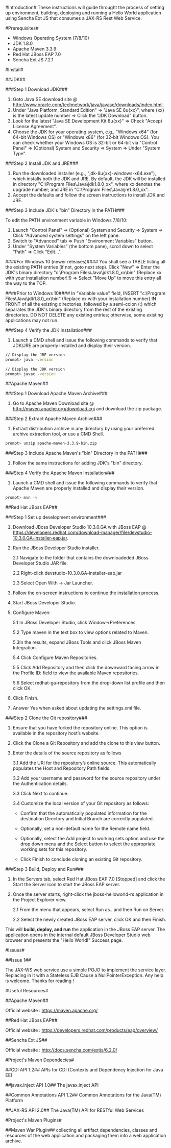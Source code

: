 #Introduction#
These instructions will guide throught the process of setting up environment, building, deploying and running a Hello World application using Sencha Ext JS that consumes a JAX-RS Rest Web Service.

#Prerequisites#
- Windows Operating System (7/8/10)
- JDK 1.8.0
- Apache Maven 3.3.9
- Red Hat JBoss EAP 7.0
- Sencha Ext JS 7.2.1

#Install#

##JDK##

###Step 1 Download JDK###

1. Goto Java SE download site @ http://www.oracle.com/technetwork/java/javase/downloads/index.html.
2.  Under "Java Platform, Standard Edition" ⇒ "Java SE 8u{xx}", where {xx} is the latest update number ⇒ Click the "JDK Download" button.
3. Look for the latest "Java SE Development Kit 8u{xx}" ⇒ Check "Accept License Agreement".
4. Choose the JDK for your operating system, e.g., "Windows x64" (for 64-bit Windows OS) or "Windows x86" (for 32-bit Windows OS). You can check whether your Windows OS is 32-bit or 64-bit via "Control Panel" ⇒ (Optional) System and Security ⇒ System ⇒ Under "System Type".

###Step 2 Install JDK and JRE###

1. Run the downloaded installer (e.g., "jdk-8u{xx}-windows-x64.exe"), which installs both the JDK and JRE. By default, the JDK will be installed in directory "C:\Program Files\Java\jdk1.8.0_xx", where xx denotes the upgrade number; and JRE in "C:\Program Files\Java\jre1.8.0_xx".
2. Accept the defaults and follow the screen instructions to install JDK and JRE.

###Step 3 Include JDK's "bin" Directory in the PATH###

To edit the PATH environment variable in Windows 7/8/10:

1. Launch "Control Panel" ⇒ (Optional) System and Security ⇒ System ⇒ Click "Advanced system settings" on the left pane.
2. Switch to "Advanced" tab ⇒ Push "Environment Variables" button.
3. Under "System Variables" (the bottom pane), scroll down to select "Path" ⇒ Click "Edit...".

####For Windows 10 (newer releases)####
You shall see a TABLE listing all the existing PATH entries (if not, goto next step). Click "New" ⇒ Enter the JDK's binary directory "c:\Program Files\Java\jdk1.8.0_xx\bin" (Replace xx with your installation number!!!) ⇒ Select "Move Up" to move this entry all the way to the TOP.
    
####Prior to Windows 10####
In "Variable value" field, INSERT "c:\Program Files\Java\jdk1.8.0_xx\bin" (Replace xx with your installation number) IN FRONT of all the existing directories, followed by a semi-colon (;) which separates the JDK's binary directory from the rest of the existing directories. DO NOT DELETE any existing entries; otherwise, some existing applications may not run. 
    
###Step 4 Verify the JDK Installation###

1. Launch a CMD shell and issue the following commands to verify that JDK/JRE are properly installed and display their version.
```bash
// Display the JRE version
prompt> java -version
 
// Display the JDK version
prompt> javac -version
```

##Apache Maven##

###Step 1 Download Apache Maven Archive###
1. Go to Apache Maven Download site @ http://maven.apache.org/download.cgi and download the zip package.

###Step 2 Extract Apache Maven Archive###

1. Extract distribution archive in any directory by using your preferred archive extraction tool, or use a CMD Shell.

```bash
prompt> unzip apache-maven-3.3.9-bin.zip
```

###Step 3 Include Apache Maven's "bin" Directory in the PATH###

1. Follow the same instructions for adding JDK's "bin" directory.

###Step 4 Verify the Apache Maven Installation###
1. Launch a CMD shell and issue the following commands to verify that Apache Maven are properly installed and display their version.

```bash
prompt> mvn -v
```

##Red Hat JBoss EAP##

###Step 1 Set up development environment###

1. Download JBoss Developer Studio 10.3.0.GA with JBoss EAP @ https://developers.redhat.com/download-manager/file/devstudio-10.3.0.GA-installer-eap.jar.

2. Run the JBoss Developer Studio installer.

    2.1 Navigate to the folder that contains the downloadeded JBoss Developer Studio JAR file.

    2.2 Right-click devstudio-10.3.0.GA-installer-eap.jar

    2.3 Select Open With → Jar Launcher.

3. Follow the on-screen instructions to continue the installation process.

4. Start JBoss Developer Studio.

5. Configure Maven:

    5.1 In JBoss Developer Studio, click Window→Preferences.

    5.2 Type maven in the text box to view options related to Maven.

    5.3In the results, expand JBoss Tools and click JBoss Maven Integration.

    5.4 Click Configure Maven Repositories.

    5.5 Click Add Repository and then click the downward facing arrow in the Profile ID: field to view the available Maven repositories.

    5.6 Select redhat-ga-repository from the drop-down list profile and then click OK.
    
6. Click Finish.

7. Answer Yes when asked about updating the settings.xml file.

###Step 2 Clone the Git repository###

1. Ensure that you have forked the repository online. This option is available in the repository host’s website.

2. Click the Clone a Git Repository and add the clone to this view button.

3. Enter the details of the source repository as follows

    3.1 Add the URI for the repository’s online source. This automatically populates the Host and Repository Path fields.
        
    3.2 Add your username and password for the source repository under the Authentication details.

    3.3 Click Next to continue.

    3.4 Customize the local version of your Git repository as follows:
    
    - Confirm that the automatically populated information for the destination Directory and Initial Branch are             correctly populated.
        
    - Optionally, set a non-default name for the Remote name field.

    - Optionally, select the Add project to working sets option and use the drop down menu and the Select button to select the appropriate working sets for this repository.

    - Click Finish to conclude cloning an existing Git repository. 

###Step 3 Build, Deploy and Run###

1. In the Servers tab, select Red Hat JBoss EAP 7.0 [Stopped] and click the Start the Server icon to start the JBoss EAP server.

2. Once the server starts, right-click the jboss-helloworld-rs application in the Project Explorer view.

    2.1 From the menu that appears, select Run as.. and then Run on Server.

    2.2 Select the newly created JBoss EAP server, click OK and then Finish.

This will **build, deploy, and run** the application in the JBoss EAP server. The application opens in the internal default JBoss Developer Studio web browser and presents the "Hello World!" Success page.

#Issues#

##Issue 1##

The JAX-WS web service use a simple POJO to implement the service layer. Replacing in it with a Stateless EJB Cause a NullPointerException. Any help is welcome. Thanks for reading !

#Useful Resources#

##Apache Maven##

Official website : https://maven.apache.org/

##Red Hat JBoss EAP##

Official website : https://developers.redhat.com/products/eap/overview/

##Sencha Ext JS##

Official website : http://docs.sencha.com/extjs/6.2.0/

#Project's Maven Dependecies#

##CDI API 1.2##
APIs for CDI (Contexts and Dependency Injection for Java EE)

##javax.inject API 1.0##
The javax.inject API

##Common Annotations API 1.2##
Common Annotations for the Java(TM) Platform

##JAX-RS API 2.0##
The Java(TM) API for RESTful Web Services

#Project's Maven Plugins#

##Maven War Plugin##
collecting all artifact dependencies, classes and resources of the web application and packaging them into a web application archive.

